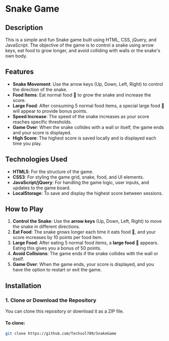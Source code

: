 # Snake Game

## Description
This is a simple and fun Snake game built using HTML, CSS, jQuery, and JavaScript. The objective of the game is to control a snake using arrow keys, eat food to grow longer, and avoid colliding with walls or the snake's own body.

## Features
- **Snake Movement**: Use the arrow keys (Up, Down, Left, Right) to control the direction of the snake.
- **Food Items**: Eat normal food 🍎 to grow the snake and increase the score.
- **Large Food**: After consuming 5 normal food items, a special large food 🍏 will appear to provide bonus points.
- **Speed Increase**: The speed of the snake increases as your score reaches specific thresholds.
- **Game Over**: When the snake collides with a wall or itself, the game ends and your score is displayed.
- **High Score**: The highest score is saved locally and is displayed each time you play.

## Technologies Used
- **HTML5**: For the structure of the game.
- **CSS3**: For styling the game grid, snake, food, and UI elements.
- **JavaScript/jQuery**: For handling the game logic, user inputs, and updates to the game board.
- **LocalStorage**: To save and display the highest score between sessions.

## How to Play
1. **Control the Snake**: Use the **arrow keys** (Up, Down, Left, Right) to move the snake in different directions.
2. **Eat Food**: The snake grows longer each time it eats food 🍎, and your score increases by 10 points per food item.
3. **Large Food**: After eating 5 normal food items, a **large food** 🍏 appears. Eating this gives you a bonus of 50 points.
4. **Avoid Collisions**: The game ends if the snake collides with the wall or itself. 
5. **Game Over**: When the game ends, your score is displayed, and you have the option to restart or exit the game.

## Installation

### 1. Clone or Download the Repository
You can clone this repository or download it as a ZIP file.

#### To clone:
```bash
git clone https://github.com/Techsol789/SnakeGame
